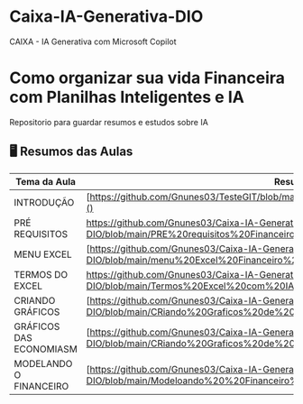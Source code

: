 # Caixa-IA-Generativa-DIO
CAIXA - IA Generativa com Microsoft Copilot

# Como organizar sua vida Financeira com Planilhas Inteligentes e IA
Repositorio para guardar resumos e estudos sobre IA

## 🖥️ Resumos das Aulas
| Tema da Aula | Resumos |
|-------|-----------|
| INTRODUÇÃO| [https://github.com/Gnunes03/TesteGIT/blob/main/introducao%20financeiro%20com%20IA.pdf]() |
| PRÉ REQUISITOS| [https://github.com/Gnunes03/Caixa-IA-Generativa-DIO/blob/main/PRE%20requisitos%20Financeiro%20com%20IA.pdf)]() |
| MENU EXCEL | [https://github.com/Gnunes03/Caixa-IA-Generativa-DIO/blob/main/menu%20Excel%20Financeiro%20IA.pdf]() |
| TERMOS DO EXCEL|[https://github.com/Gnunes03/Caixa-IA-Generativa-DIO/blob/main/Termos%20Excel%20com%20IA.pdf])]() |
| CRIANDO GRÁFICOS| [https://github.com/Gnunes03/Caixa-IA-Generativa-DIO/blob/main/CRiando%20Graficos%20de%20economias%20Financeiro%20com%20IA.pdf]() |
| GRÁFICOS DAS ECONOMIASM|[https://github.com/Gnunes03/Caixa-IA-Generativa-DIO/blob/main/CRiando%20Graficos%20de%20economias%20Financeiro%20com%20IA.pdf]() |
| MODELANDO O FINANCEIRO| [https://github.com/Gnunes03/Caixa-IA-Generativa-DIO/blob/main/Modeloando%20%20Financeiro%20IA.pdf]() |
